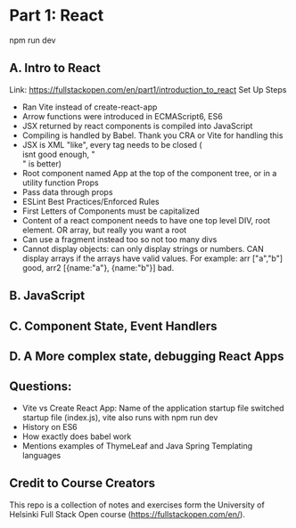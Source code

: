 # Part 1: React

npm run dev

## A. Intro to React
Link: https://fullstackopen.com/en/part1/introduction_to_react
Set Up Steps 
- Ran Vite instead of create-react-app 
- Arrow functions were introduced in ECMAScript6, ES6 
- JSX returned by react components is compiled into JavaScript
- Compiling is handled by Babel. Thank you CRA or Vite for handling this
- JSX is XML "like", every tag needs to be closed (<br> isnt good enough, "</br>" is better)
- Root component named App at the top of the component tree, or in a utility function
Props 
- Pass data through props 
- ESLint 
Best Practices/Enforced Rules 
- First Letters of Components must be capitalized 
- Content of a react component needs to have one top level DIV, root element. OR array, but really you want a root
- Can use a fragment instead too so not too many divs 
- Cannot display objects: can only display strings or numbers. CAN display arrays if the arrays have valid values. For example: arr ["a","b"] good, arr2 [{name:"a"}, {name:"b"}] bad. 

## B. JavaScript

## C. Component State, Event Handlers 

## D. A More complex state, debugging React Apps 


## Questions:
- Vite vs Create React App: Name of the application startup file switched startup file (index.js), vite also runs with npm run dev 
- History on ES6 
- How exactly does babel work 
- Mentions examples of ThymeLeaf and Java Spring Templating languages 










## Credit to Course Creators 
This repo is a collection of notes and exercises form the University of Helsinki Full Stack Open course (https://fullstackopen.com/en/). 
